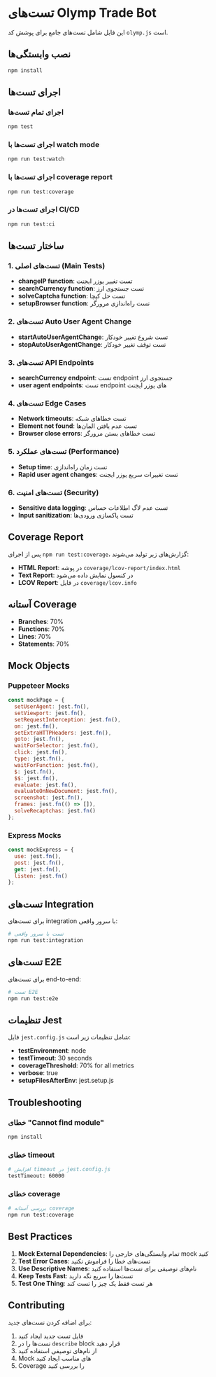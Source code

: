 # تست‌های Olymp Trade Bot

این فایل شامل تست‌های جامع برای پوشش کد `olymp.js` است.

## نصب وابستگی‌ها

```bash
npm install
```

## اجرای تست‌ها

### اجرای تمام تست‌ها
```bash
npm test
```

### اجرای تست‌ها با watch mode
```bash
npm run test:watch
```

### اجرای تست‌ها با coverage report
```bash
npm run test:coverage
```

### اجرای تست‌ها در CI/CD
```bash
npm run test:ci
```

## ساختار تست‌ها

### 1. تست‌های اصلی (Main Tests)
- **changeIP function**: تست تغییر یوزر ایجنت
- **searchCurrency function**: تست جستجوی ارز
- **solveCaptcha function**: تست حل کپچا
- **setupBrowser function**: تست راه‌اندازی مرورگر

### 2. تست‌های Auto User Agent Change
- **startAutoUserAgentChange**: تست شروع تغییر خودکار
- **stopAutoUserAgentChange**: تست توقف تغییر خودکار

### 3. تست‌های API Endpoints
- **searchCurrency endpoint**: تست endpoint جستجوی ارز
- **user agent endpoints**: تست endpoint های یوزر ایجنت

### 4. تست‌های Edge Cases
- **Network timeouts**: تست خطاهای شبکه
- **Element not found**: تست عدم یافتن المان‌ها
- **Browser close errors**: تست خطاهای بستن مرورگر

### 5. تست‌های عملکرد (Performance)
- **Setup time**: تست زمان راه‌اندازی
- **Rapid user agent changes**: تست تغییرات سریع یوزر ایجنت

### 6. تست‌های امنیت (Security)
- **Sensitive data logging**: تست عدم لاگ اطلاعات حساس
- **Input sanitization**: تست پاکسازی ورودی‌ها

## Coverage Report

پس از اجرای `npm run test:coverage`، گزارش‌های زیر تولید می‌شوند:

- **HTML Report**: در پوشه `coverage/lcov-report/index.html`
- **Text Report**: در کنسول نمایش داده می‌شود
- **LCOV Report**: در فایل `coverage/lcov.info`

## آستانه Coverage

- **Branches**: 70%
- **Functions**: 70%
- **Lines**: 70%
- **Statements**: 70%

## Mock Objects

### Puppeteer Mocks
```javascript
const mockPage = {
  setUserAgent: jest.fn(),
  setViewport: jest.fn(),
  setRequestInterception: jest.fn(),
  on: jest.fn(),
  setExtraHTTPHeaders: jest.fn(),
  goto: jest.fn(),
  waitForSelector: jest.fn(),
  click: jest.fn(),
  type: jest.fn(),
  waitForFunction: jest.fn(),
  $: jest.fn(),
  $$: jest.fn(),
  evaluate: jest.fn(),
  evaluateOnNewDocument: jest.fn(),
  screenshot: jest.fn(),
  frames: jest.fn(() => []),
  solveRecaptchas: jest.fn()
};
```

### Express Mocks
```javascript
const mockExpress = {
  use: jest.fn(),
  post: jest.fn(),
  get: jest.fn(),
  listen: jest.fn()
};
```

## تست‌های Integration

برای تست‌های integration با سرور واقعی:

```bash
# تست با سرور واقعی
npm run test:integration
```

## تست‌های E2E

برای تست‌های end-to-end:

```bash
# تست E2E
npm run test:e2e
```

## تنظیمات Jest

فایل `jest.config.js` شامل تنظیمات زیر است:

- **testEnvironment**: node
- **testTimeout**: 30 seconds
- **coverageThreshold**: 70% for all metrics
- **verbose**: true
- **setupFilesAfterEnv**: jest.setup.js

## Troubleshooting

### خطای "Cannot find module"
```bash
npm install
```

### خطای timeout
```bash
# افزایش timeout در jest.config.js
testTimeout: 60000
```

### خطای coverage
```bash
# بررسی آستانه coverage
npm run test:coverage
```

## Best Practices

1. **Mock External Dependencies**: تمام وابستگی‌های خارجی را mock کنید
2. **Test Error Cases**: تست‌های خطا را فراموش نکنید
3. **Use Descriptive Names**: نام‌های توصیفی برای تست‌ها استفاده کنید
4. **Keep Tests Fast**: تست‌ها را سریع نگه دارید
5. **Test One Thing**: هر تست فقط یک چیز را تست کند

## Contributing

برای اضافه کردن تست‌های جدید:

1. فایل تست جدید ایجاد کنید
2. تست‌ها را در `describe` block قرار دهید
3. از نام‌های توصیفی استفاده کنید
4. Mock های مناسب ایجاد کنید
5. Coverage را بررسی کنید 